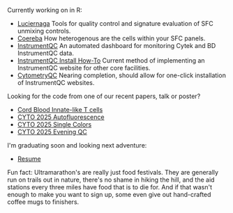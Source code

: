 Currently working on in R:
  - [Luciernaga](https://github.com/DavidRach/Luciernaga) Tools for quality control and signature evaluation of SFC unmixing controls.
  - [Coereba](https://github.com/DavidRach/Coereba) How heterogenous are the cells within your SFC panels.
  - [InstrumentQC](https://umgccfcss.github.io/InstrumentQC/) An automated dashboard for monitoring Cytek and BD InstrumentQC data.
  - [InstrumentQC Install How-To](https://github.com/DavidRach/InstrumentQC_Install) Current method of implementing an InstrumentQC website for other core facilities. 
  - [CytometryQC](https://github.com/DavidRach/CytometryQC) Nearing completion, should allow for one-click installation of InstrumentQC websites. 
 
Looking for the code from one of our recent papers, talk or poster?

  - [Cord Blood Innate-like T cells](https://github.com/DavidRach/CordBloodILTs)
  - [CYTO 2025 Autofluorescence](https://github.com/DavidRach/Autofluorescence_Cyto2025)
  - [CYTO 2025 Single Colors](https://github.com/DavidRach/SingleColors_Cyto2025)
  - [CYTO 2025 Evening QC](https://github.com/DavidRach/EveningQC_Cyto2025)

I'm graduating soon and looking next adventure:

  - [Resume](https://davidrach.github.io/Resume_2025.pdf)

Fun fact: Ultramarathon's are really just food festivals. They are generally run on trails out in nature, there's no shame in hiking the hill, and the aid stations every three miles have food that is to die for. And if that wasn't enough to make you want to sign up, some even give out hand-crafted coffee mugs to finishers.
